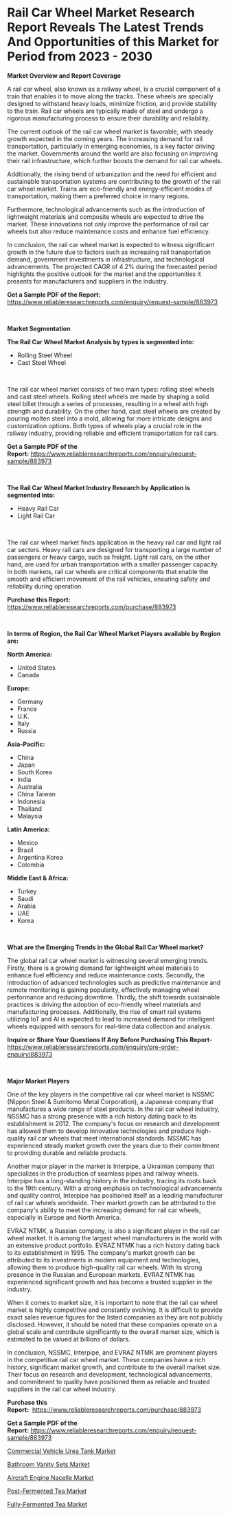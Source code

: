 <p><h1>Rail Car Wheel Market Research Report Reveals The Latest Trends And Opportunities of this Market for Period from 2023 - 2030</h1></p><p><strong>Market Overview and Report Coverage</strong></p>
<p><p>A rail car wheel, also known as a railway wheel, is a crucial component of a train that enables it to move along the tracks. These wheels are specially designed to withstand heavy loads, minimize friction, and provide stability to the train. Rail car wheels are typically made of steel and undergo a rigorous manufacturing process to ensure their durability and reliability.</p><p>The current outlook of the rail car wheel market is favorable, with steady growth expected in the coming years. The increasing demand for rail transportation, particularly in emerging economies, is a key factor driving the market. Governments around the world are also focusing on improving their rail infrastructure, which further boosts the demand for rail car wheels.</p><p>Additionally, the rising trend of urbanization and the need for efficient and sustainable transportation systems are contributing to the growth of the rail car wheel market. Trains are eco-friendly and energy-efficient modes of transportation, making them a preferred choice in many regions.</p><p>Furthermore, technological advancements such as the introduction of lightweight materials and composite wheels are expected to drive the market. These innovations not only improve the performance of rail car wheels but also reduce maintenance costs and enhance fuel efficiency.</p><p>In conclusion, the rail car wheel market is expected to witness significant growth in the future due to factors such as increasing rail transportation demand, government investments in infrastructure, and technological advancements. The projected CAGR of 4.2% during the forecasted period highlights the positive outlook for the market and the opportunities it presents for manufacturers and suppliers in the industry.</p></p>
<p><strong>Get a Sample PDF of the Report:</strong> <a href="https://www.reliableresearchreports.com/enquiry/request-sample/883973">https://www.reliableresearchreports.com/enquiry/request-sample/883973</a></p>
<p>&nbsp;</p>
<p><strong>Market Segmentation</strong></p>
<p><strong>The Rail Car Wheel Market Analysis by types is segmented into:</strong></p>
<p><ul><li>Rolling Steel Wheel</li><li>Cast Steel Wheel</li></ul></p>
<p>&nbsp;</p>
<p><p>The rail car wheel market consists of two main types: rolling steel wheels and cast steel wheels. Rolling steel wheels are made by shaping a solid steel billet through a series of processes, resulting in a wheel with high strength and durability. On the other hand, cast steel wheels are created by pouring molten steel into a mold, allowing for more intricate designs and customization options. Both types of wheels play a crucial role in the railway industry, providing reliable and efficient transportation for rail cars.</p></p>
<p><strong>Get a Sample PDF of the Report:</strong>&nbsp;<a href="https://www.reliableresearchreports.com/enquiry/request-sample/883973">https://www.reliableresearchreports.com/enquiry/request-sample/883973</a></p>
<p>&nbsp;</p>
<p><strong>The Rail Car Wheel Market Industry Research by Application is segmented into:</strong></p>
<p><ul><li>Heavy Rail Car</li><li>Light Rail Car</li></ul></p>
<p>&nbsp;</p>
<p><p>The rail car wheel market finds application in the heavy rail car and light rail car sectors. Heavy rail cars are designed for transporting a large number of passengers or heavy cargo, such as freight. Light rail cars, on the other hand, are used for urban transportation with a smaller passenger capacity. In both markets, rail car wheels are critical components that enable the smooth and efficient movement of the rail vehicles, ensuring safety and reliability during operation.</p></p>
<p><strong>Purchase this Report:</strong>&nbsp; <a href="https://www.reliableresearchreports.com/purchase/883973">https://www.reliableresearchreports.com/purchase/883973</a></p>
<p>&nbsp;</p>
<p><strong>In terms of Region, the Rail Car Wheel Market Players available by Region are:</strong></p>
<p>
    <p> <strong> North America: </strong>
        <ul>
            <li>United States</li>
            <li>Canada</li>
        </ul>
        </p> 
    <p> <strong> Europe: </strong>
        <ul>
            <li>Germany</li>
            <li>France</li>
            <li>U.K.</li>
            <li>Italy</li>
            <li>Russia</li>
        </ul>
        </p> 
    <p> <strong> Asia-Pacific: </strong>
        <ul>
            <li>China</li>
            <li>Japan</li>
            <li>South Korea</li>
            <li>India</li>
            <li>Australia</li>
            <li>China Taiwan</li>
            <li>Indonesia</li>
            <li>Thailand</li>
            <li>Malaysia</li>
        </ul>
        </p> 
    <p> <strong> Latin America: </strong>
        <ul>
            <li>Mexico</li>
            <li>Brazil</li>
            <li>Argentina Korea</li>
            <li>Colombia</li>
        </ul>
        </p> 
    <p> <strong> Middle East & Africa: </strong>
        <ul>
            <li>Turkey</li>
            <li>Saudi</li>
            <li>Arabia</li>
            <li>UAE</li>
            <li>Korea</li>
        </ul>
    </p>
    </p>
<p>&nbsp;</p>
<p><strong>What are the Emerging Trends in the Global Rail Car Wheel market?</strong></p>
<p><p>The global rail car wheel market is witnessing several emerging trends. Firstly, there is a growing demand for lightweight wheel materials to enhance fuel efficiency and reduce maintenance costs. Secondly, the introduction of advanced technologies such as predictive maintenance and remote monitoring is gaining popularity, effectively managing wheel performance and reducing downtime. Thirdly, the shift towards sustainable practices is driving the adoption of eco-friendly wheel materials and manufacturing processes. Additionally, the rise of smart rail systems utilizing IoT and AI is expected to lead to increased demand for intelligent wheels equipped with sensors for real-time data collection and analysis.</p></p>
<p><strong>Inquire or Share Your Questions If Any Before Purchasing This Report</strong>- <a href="https://www.reliableresearchreports.com/enquiry/pre-order-enquiry/883973">https://www.reliableresearchreports.com/enquiry/pre-order-enquiry/883973</a></p>
<p>&nbsp;</p>
<p><strong>Major Market Players</strong></p>
<p><p>One of the key players in the competitive rail car wheel market is NSSMC (Nippon Steel & Sumitomo Metal Corporation), a Japanese company that manufactures a wide range of steel products. In the rail car wheel industry, NSSMC has a strong presence with a rich history dating back to its establishment in 2012. The company's focus on research and development has allowed them to develop innovative technologies and produce high-quality rail car wheels that meet international standards. NSSMC has experienced steady market growth over the years due to their commitment to providing durable and reliable products.</p><p>Another major player in the market is Interpipe, a Ukrainian company that specializes in the production of seamless pipes and railway wheels. Interpipe has a long-standing history in the industry, tracing its roots back to the 19th century. With a strong emphasis on technological advancements and quality control, Interpipe has positioned itself as a leading manufacturer of rail car wheels worldwide. Their market growth can be attributed to the company's ability to meet the increasing demand for rail car wheels, especially in Europe and North America.</p><p>EVRAZ NTMK, a Russian company, is also a significant player in the rail car wheel market. It is among the largest wheel manufacturers in the world with an extensive product portfolio. EVRAZ NTMK has a rich history dating back to its establishment in 1995. The company's market growth can be attributed to its investments in modern equipment and technologies, allowing them to produce high-quality rail car wheels. With its strong presence in the Russian and European markets, EVRAZ NTMK has experienced significant growth and has become a trusted supplier in the industry.</p><p>When it comes to market size, it is important to note that the rail car wheel market is highly competitive and constantly evolving. It is difficult to provide exact sales revenue figures for the listed companies as they are not publicly disclosed. However, it should be noted that these companies operate on a global scale and contribute significantly to the overall market size, which is estimated to be valued at billions of dollars.</p><p>In conclusion, NSSMC, Interpipe, and EVRAZ NTMK are prominent players in the competitive rail car wheel market. These companies have a rich history, significant market growth, and contribute to the overall market size. Their focus on research and development, technological advancements, and commitment to quality have positioned them as reliable and trusted suppliers in the rail car wheel industry.</p></p>
<p><strong>Purchase this Report:</strong>&nbsp;&nbsp;<a href="https://www.reliableresearchreports.com/purchase/883973">https://www.reliableresearchreports.com/purchase/883973</a></p>
<p></p>
<p><strong>Get a Sample PDF of the Report:</strong>&nbsp;<a href="https://www.reliableresearchreports.com/enquiry/request-sample/883973">https://www.reliableresearchreports.com/enquiry/request-sample/883973</a></p>
<p><p><a href="https://github.com/rahu1505/Market-Research-Report-List-1/blob/main/commercial-vehicle-urea-tank-market.md">Commercial Vehicle Urea Tank Market</a></p><p><a href="https://medium.com/@maxinefeest1904/bathroom-vanity-sets-market-exploring-market-share-market-trends-and-future-growth-31d8c92b7555">Bathroom Vanity Sets Market</a></p><p><a href="https://github.com/rahu1502/Market-Research-Report-List-1/blob/main/aircraft-engine-nacelle-market.md">Aircraft Engine Nacelle Market</a></p><p><a href="https://www.linkedin.com/pulse/post-fermented-tea-market-research-report-provides-thorough-rmc7f/">Post-Fermented Tea Market</a></p><p><a href="https://www.linkedin.com/pulse/fully-fermented-tea-market-size-share-global-analysis-report-uxsif/">Fully-Fermented Tea Market</a></p></p>
